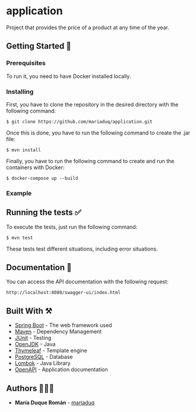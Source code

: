 # application

Project that provides the price of a product at any time of the year.

## Getting Started 🚀

### Prerequisites

To run it, you need to have Docker installed locally. 

### Installing

First, you have to clone the repository in the desired directory with the following command:

```
$ git clone https://github.com/mariaduq/application.git
```
Once this is done, you have to run the following command to create the .jar file:

```
$ mvn install
```
Finally, you have to run the following command to create and run the containers with Docker:

```
$ docker-compose up --build
```

### Example


## Running the tests ✅

To execute the tests, just run the following command:

```
$ mvn test
```
These tests test different situations, including error situations.


## Documentation 📄

You can access the API documentation with the following request:

```
http://localhost:8080/swagger-ui/index.html
```

## Built With ⚒️

* [Spring Boot](https://spring.io) - The web framework used
* [Maven](https://maven.apache.org/) - Dependency Management
* [JUnit](https://junit.org/junit5/) - Testing
* [OpenJDK](https://openjdk.org) - Java
* [Thymeleaf](https://www.thymeleaf.org) - Template engine
* [PostgreSQL](https://www.postgresql.org) - Database
* [Lombok](https://projectlombok.org) - Java Library
* [OpenAPI](https://swagger.io/specification/) - Application documentation
## Authors 👩🏼‍💻

* **María Duque Román** - [mariaduq](https://github.com/mariaduq)

